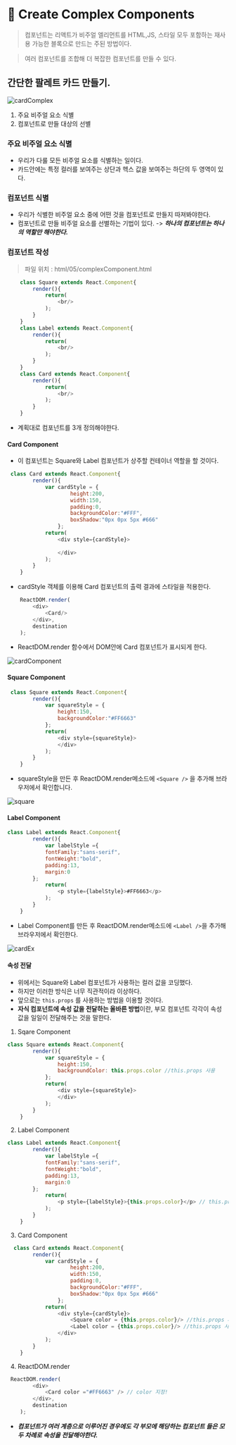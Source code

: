 # 🎈 Create Complex Components

> 컴포넌트는 리액트가 비주얼 엘리먼트를 HTML,JS, 스타일 모두 포함하는 재사용 가능한 블록으로 만드는 주된 방법이다.

> 여러 컴포넌트를 조합해 더 복잡한 컴포넌트를 만들 수 있다.

## 간단한 팔레트 카드 만들기. 

![cardComplex](./image/complex/complexEx.png)

1. 주요 비주얼 요소 식별
2. 컴포넌트로 만들 대상의 선별

### 주요 비주얼 요소 식별
- 우리가 다룰 모든 비주얼 요소를 식별하는 일이다.
- 카드안에는 특정 컬러를 보여주는 상단과 헥스 값을 보여주는 하단의 두 영역이 있다.

### 컴포넌트 식별
- 우리가 식별한 비주얼 요소 중에 어떤 것을 컴포넌트로 만들지 따져봐야한다.
- 컴포넌트로 만들 비주얼 요소를 선별하는 기법이 있다.
    -> ***하나의 컴포넌트는 하나의 역할만 해야한다.***

### 컴포넌트 작성
> 파일 위치 : html/05/complexComponent.html
``` js
    class Square extends React.Component{
        render(){
            return(
                <br/>
            );
        }
    }
    class Label extends React.Component{
        render(){
            return(
                <br/>
            );
        }
    }
    class Card extends React.Component{
        render(){
            return(
                <br/>
            );
        }
    }
```
- 계획대로 컴포넌트를 3개 정의해야한다.

#### Card Component
- 이 컴포넌트는 Square와 Label 컴포넌트가 상주할 컨테이너 역할을 할 것이다.
```js
 class Card extends React.Component{
        render(){
            var cardStyle = {
                    height:200,
                    width:150,
                    padding:0,
                    backgroundColor:"#FFF",
                    boxShadow:"0px 0px 5px #666"
                };
            return(
                <div style={cardStyle}>
                
                </div>
            );
        }
    }
```
- cardStyle 객체를 이용해 Card 컴포넌트의 출력 결과에 스타일을 적용한다.

```js
    ReactDOM.render(
        <div>
            <Card/>
        </div>,
        destination
    );
```
- ReactDOM.render 함수에서 DOM안에 Card 컴포넌트가 표시되게 한다.

![cardComponent](./image/complex/cardComponent.png)

#### Square Component
```js
 class Square extends React.Component{
        render(){
            var squareStyle = {
                height:150,
                backgroundColor:"#FF6663"
            };
            return(
                <div style={squareStyle}>
                </div>
            );
        }
    }
```

- squareStyle을 만든 후 ReactDOM.render메소드에 ```<Square />``` 을 추가해 브라우저에서 확인합니다.

![square](./image/complex/squareComponent.png)

#### Label Component
```js
class Label extends React.Component{
        render(){
            var labelStyle ={
            fontFamily:"sans-serif",
            fontWeight:"bold",
            padding:13,
            margin:0
        };
            return(
                <p style={labelStyle}>#FF6663</p>
            );
        }
    }
```

- Label Component를 만든 후 ReactDOM.render메소드에 ```<Label />```을 추가해 브라우저에서 확인한다.

![cardEx](./image/complex/complexEx.png)

#### 속성 전달
- 위에서는 Square와 Label 컴포넌트가 사용하는 컬러 값을 코딩했다.
- 하지만 이러한 방식은 너무 직관적이라 이상하다.
- 앞으로는 ```this.props``` 를 사용하는 방법을 이용할 것이다.
- **자식 컴포넌트에 속성 값을 전달하는 올바른 방법**이란, 부모 컴포넌트 각각이 속성 값을 일일이 전달해주는 것을 말한다.

1. Sqare Component
```js
class Square extends React.Component{
        render(){
            var squareStyle = {
                height:150,
                backgroundColor: this.props.color //this.props 사용
            };
            return(
                <div style={squareStyle}>
                </div>
            );
        }
    }
```
2. Label Component
```js
class Label extends React.Component{
        render(){
            var labelStyle ={
            fontFamily:"sans-serif",
            fontWeight:"bold",
            padding:13,
            margin:0
        };
            return(
                <p style={labelStyle}>{this.props.color}</p> // this.props 사용
            );
        }
    }
```

3. Card Component 
```js
  class Card extends React.Component{
        render(){
            var cardStyle = {
                    height:200,
                    width:150,
                    padding:0,
                    backgroundColor:"#FFF",
                    boxShadow:"0px 0px 5px #666"
                };
            return(
                <div style={cardStyle}>
                    <Square color = {this.props.color}/> //this.props 사용
                    <Label color = {this.props.color}/> //this.props 사용
                </div>
            );
        }
    }
```

4. ReactDOM.render
```js
 ReactDOM.render(
        <div>
            <Card color ="#FF6663" /> // color 지정!
        </div>,
        destination
    );
```
-  ***컴포넌트가 여러 계층으로 이루어진 경우에도 각 부모에 해당하는 컴포넌트 들은 모두 차례로 속성을 전달해야한다.***

